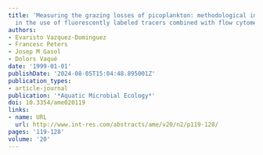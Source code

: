 ```yaml
---
title: 'Measuring the grazing losses of picoplankton: methodological improvements
  in the use of fluorescently labeled tracers combined with flow cytometry'
authors:
- Evaristo Vazquez-Dominguez
- Francesc Peters
- Josep M Gasol
- Dolors Vaqué
date: '1999-01-01'
publishDate: '2024-08-05T15:04:48.895001Z'
publication_types:
- article-journal
publication: '*Aquatic Microbial Ecology*'
doi: 10.3354/ame020119
links:
- name: URL
  url: http://www.int-res.com/abstracts/ame/v20/n2/p119-128/
pages: '119-128'
volume: '20'
---
```

